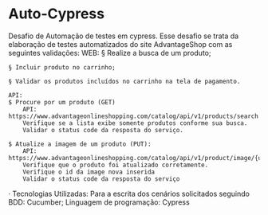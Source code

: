 # Auto-Cypress
 Desafio de Automação de testes em cypress.
  Esse desafio se trata da elaboração de testes automatizados do site AdvantageShop com as seguintes validações:
    WEB:
    § Realize a busca de um produto;

    § Incluir produto no carrinho;

    § Validar os produtos incluídos no carrinho na tela de pagamento.

    API:
    $ Procure por um produto (GET)
        API: https://www.advantageonlineshopping.com/catalog/api/v1/products/search
        Verifique se a lista exibe somente produtos conforme sua busca.
        Validar o status code da resposta do serviço.

    $ Atualize a imagem de um produto (PUT):
        API: https://www.advantageonlineshopping.com/catalog/api/v1/product/image/{userId}/{source}/{color}
        Verifique que o produto foi atualizado corretamente.
        Verifique o id da image nova inserida
        Validar o status code da resposta do serviço

· Tecnologias Utilizadas:
Para a escrita dos cenários solicitados seguindo BDD: Cucumber;
Linguagem de programação: Cypress
